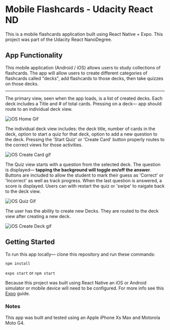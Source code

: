 # Mobile Flashcards - Udacity React ND
This is a mobile flashcards application built using React Native + Expo. This project was part of the Udacity React NanoDegree.

## App Functionality
This mobile application (Android / iOS) allows users to study collections of flashcards. 
The app will allow users to create different categories of flashcards called "decks", add flashcards to those decks, then take quizzes on those decks.

---

The primary view, seen when the app loads, is a list of created decks. 
Each deck includes a Title and # of total cards.
Pressing on a deck— app should route to an individual deck view.

![iOS Home Gif](https://media.giphy.com/media/MdLKAmI2oBHQW73DDF/giphy.gif)

The individual deck view includes: the deck title, number of cards in the deck, option to start a quiz for that deck, option to add a new question to the deck.
Pressing the 'Start Quiz' or 'Create Card' button properly routes to the correct views for those activities.

![iOS Create Card gif](https://media.giphy.com/media/cP4xZr2HWaHsHPecLE/giphy.gif)

The Quiz view starts with a question from the selected deck. 
The question is displayed— **tapping the background will toggle on/off the answer**. 
Buttons are included to allow the student to mark their guess as 'Correct' or 'Incorrect' as well as track progress.
When the last question is answered, a score is displayed. 
Users can with restart the quiz or 'swipe' to naigate back to the deck view.

![iOS Quiz Gif](https://media.giphy.com/media/U1U6mGQ6FtlxUHi2xI/giphy.gif)

The user has the ability to create new Decks.
They are routed to the deck view after creating a new deck.

![iOS Create Deck gif](https://media.giphy.com/media/L4fspSa5qViLBUTXMD/giphy.gif)

## Getting Started
To run this app locally— clone this repository and run these commands:

`npm install`

`expo start` or `npm start`

Because this project was built using React Native an iOS or Android simulator or mobile device will need to be configured.
For more info see this [Expo](https://docs.expo.io/versions/v36.0.0/get-started/installation/#2-mobile-app-expo-client-for-ios) guide.

### Notes
This app was built and tested using an Apple iPhone Xs Max and Motorola Moto G4.
